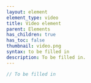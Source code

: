 ```yaml
---
layout: element
element_type: video
title: Video element
parent: Elements
has_children: true
has_toc: false
thumbnail: video.png
syntax: to be filled in
description: To be filled in.
---
```


```javascript
// To be filled in
```


